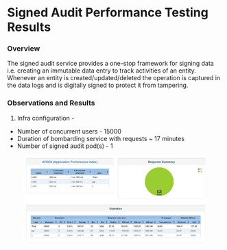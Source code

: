 # Signed Audit Performance Testing Results

### Overview <a href="#overview" id="overview"></a>

The signed audit service provides a one-stop framework for signing data i.e. creating an immutable data entry to track activities of an entity. Whenever an entity is created/updated/deleted the operation is captured in the data logs and is digitally signed to protect it from tampering.

### Observations and Results <a href="#observations-and-results" id="observations-and-results"></a>

1. Infra configuration -&#x20;

* Number of concurrent users - 15000
* Duration of bombarding service with requests \~ 17 minutes
* Number of signed audit pod(s) - 1

<figure><img src="../../../../.gitbook/assets/signedAuditPerformanceTestingResult.png" alt=""><figcaption></figcaption></figure>
